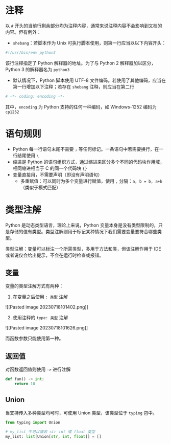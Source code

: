 # 注释

以 `#` 开头的当前行剩余部分均为注释内容，通常来说注释内容不会影响到文档的内容。但有例外：

- `shebang`：若脚本作为 Unix 可执行脚本使用，则第一行应当以以下内容开头：

```Python
#!/usr/bin/env python3
```

该行注释指定了 Python 解释器的地址。为了与 Python 2 解释器加以区分，Python 3 的解释器名为 `python3`

- 默认情况下，Python 脚本使用 UTF-8 文件编码。若使用了其他编码，应当在第一行增加以下注释；若存在 `shebang` 注释，则应当在第二行

```python
# -*- coding: encoding -*-
```

其中，`encoding` 为 Python 支持的任何一种编码，如 Windows-1252 编码为 `cp1252`

# 语句规则

- Python 每一行语句末尾不需要 `;` 等任何标记。一条语句中若需要换行，在一行结尾使用 `\`
- 缩进是 Python 的语句组织方式，通过缩进来区分多个不同的代码块作用域，相同缩进相当于 C 的同一个代码块 `{}`
- 变量直接用，不需要声明（即没有声明语句）
	- 多重赋值：可以同时为多个变量进行赋值，使用 `,` 分隔：`a, b = b, a+b`（类似于模式匹配）

# 类型注解

Python 是动态类型语言，理论上来说，Python 变量本身是没有类型限制的，只是存储的值有类型。类型注解则用于标记某种情况下我们需要变量要符合哪些类型。

类型注解：变量可以标注一个所需类型，多用于方法和类，但该注解作用于 IDE 或者说仅会给出提示，不会在运行时检查或报错。

## 变量

变量的类型注解方式有两种：

1. 在变量之后使用 `: 类型` 注解

![[Pasted image 20230718101402.png]]

2. 使用注释的 `type: 类型` 注解

![[Pasted image 20230718101626.png]]

而函数参数只能使用第一种。

## 返回值

对函数返回值则使用 `->` 进行注解

```python
def fun() -> int:
    return 10
```

## Union

当支持传入多种类型均可时，可使用 Union 类型，该类型位于 `typing` 包中。

```python
from typing import Union

# my_list 中可以接收 str int 或 float 类型
my_list: list[Union[str, int, float]] = []
```